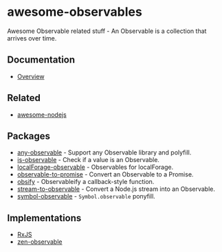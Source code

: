 # awesome-observables

Awesome Observable related stuff - An Observable is a collection that arrives over time.

## Documentation

- [Overview](https://github.com/tc39/proposal-observable)

## Related

- [awesome-nodejs](https://github.com/sindresorhus/awesome-nodejs)

## Packages

- [any-observable](https://github.com/sindresorhus/any-observable) - Support any Observable library and polyfill.
- [is-observable](https://github.com/sindresorhus/is-observable) - Check if a value is an Observable.
- [localForage-observable](https://github.com/thgreasi/localForage-observable) - Observables for localForage.
- [observable-to-promise](https://github.com/sindresorhus/observable-to-promise) - Convert an Observable to a Promise.
- [obsify](https://github.com/samverschueren/obsify) - Observableify a callback-style function.
- [stream-to-observable](https://github.com/jamestalmage/stream-to-observable) - Convert a Node.js stream into an Observable.
- [symbol-observable](https://github.com/blesh/symbol-observable) - `Symbol.observable` ponyfill.

## Implementations

- [RxJS](https://github.com/ReactiveX/RxJS)
- [zen-observable](https://github.com/zenparsing/zen-observable)
